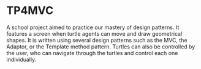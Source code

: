 # TP4MVC

A school project aimed to practice our mastery of design patterns. It features a screen when turtle agents can move and draw geometrical shapes.
It is written using several design patterns such as the MVC, the Adaptor, or the Template method pattern.
Turtles can also be controlled by the user, who can navigate through the turtles and control each one individually.
